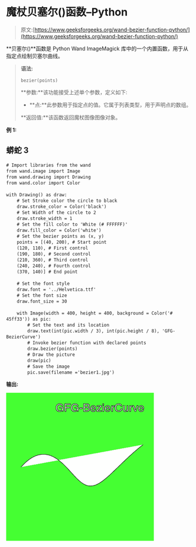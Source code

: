 # 魔杖贝塞尔()函数–Python

> 原文:[https://www.geeksforgeeks.org/wand-bezier-function-python/](https://www.geeksforgeeks.org/wand-bezier-function-python/)

**贝塞尔()**函数是 Python Wand ImageMagick 库中的一个内置函数，用于从指定点绘制贝塞尔曲线。

> **语法:**
> 
> ```
> bezier(points)
> ```
> 
> **参数:**该功能接受上述单个参数，定义如下:
> 
> *   **点:**此参数用于指定点的值。它属于列表类型，用于声明点的数组。
> 
> **返回值:**该函数返回魔杖图像图像对象。

**例 1:**

## 蟒蛇 3

```
# Import libraries from the wand 
from wand.image import Image
from wand.drawing import Drawing
from wand.color import Color

with Drawing() as draw:
    # Set Stroke color the circle to black
    draw.stroke_color = Color('black')
    # Set Width of the circle to 2
    draw.stroke_width = 1
    # Set the fill color to 'White (# FFFFFF)'
    draw.fill_color = Color('white')
    # Set the bezier points as (x, y)
    points = [(40, 200), # Start point
    (120, 110), # First control
    (190, 180), # Second control
    (210, 360), # Third control
    (240, 240), # Fourth control
    (370, 140)] # End point

    # Set the font style
    draw.font = '../Helvetica.ttf'
    # Set the font size
    draw.font_size = 30

    with Image(width = 400, height = 400, background = Color('# 45ff33')) as pic:
        # Set the text and its location
        draw.text(int(pic.width / 3), int(pic.height / 8), 'GFG-BezierCurve')
        # Invoke bezier function with declared points
        draw.bezier(points)
        # Draw the picture
        draw(pic)
        # Save the image
        pic.save(filename ='bezier1.jpg')
```

**输出:**

![](img/276bbde25f09740c5da2b0839badfb55.png)